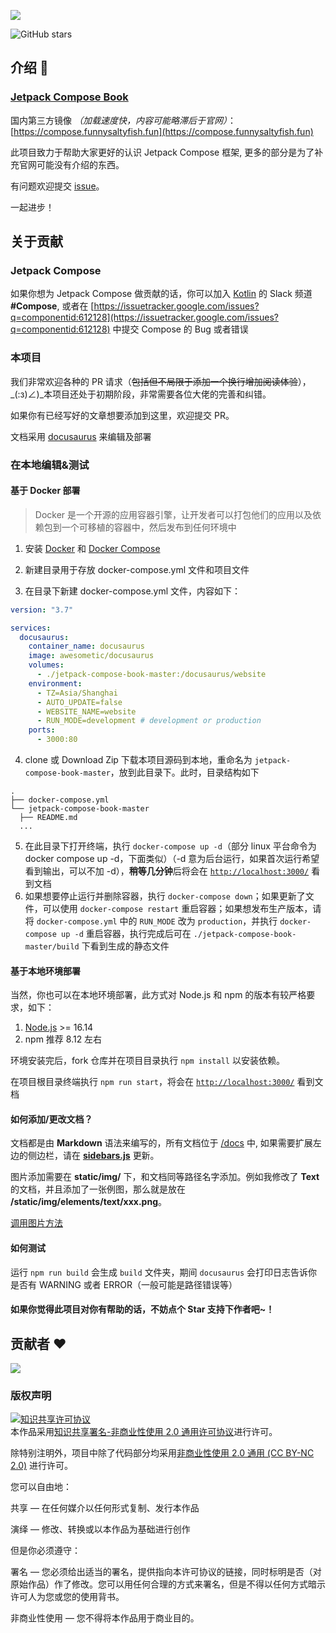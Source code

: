 ![](https://cdn.jsdelivr.net/gh/compose-museum/hello-compose/docs/assets/tutorial-banner.png)

![GitHub stars](https://img.shields.io/github/stars/compose-museum/jetpack-compose-tutorial.svg?style=social&label=Star)

## 介绍 💨

### [Jetpack Compose Book](https://jetpackcompose.cn/)
国内第三方镜像 *（加载速度快，内容可能略滞后于官网）*：[https://compose.funnysaltyfish.fun](https://compose.funnysaltyfish.fun)

此项目致力于帮助大家更好的认识 Jetpack Compose 框架, 更多的部分是为了补充官网可能没有介绍的东西。

有问题欢迎提交 [issue](https://github.com/compose-museum/jetpack-compose-tutorial/issues/new)。

一起进步！

## 关于贡献

### Jetpack Compose
如果你想为 Jetpack Compose 做贡献的话，你可以加入 [Kotlin](https://surveys.jetbrains.com/s3/kotlin-slack-sign-up) 的 Slack 频道 **#Compose**, 或者在 [https://issuetracker.google.com/issues?q=componentid:612128](https://issuetracker.google.com/issues?q=componentid:612128) 中提交 Compose 的 Bug 或者错误

### 本项目

我们非常欢迎各种的 PR 请求（~~包括但不局限于添加一个换行增加阅读体验~~），_(:з)∠)_本项目还处于初期阶段，非常需要各位大佬的完善和纠错。

如果你有已经写好的文章想要添加到这里，欢迎提交 PR。

文档采用 [docusaurus](https://docusaurus.io/) 来编辑及部署


### 在本地编辑&测试

#### 基于 Docker 部署
> Docker 是一个开源的应用容器引擎，让开发者可以打包他们的应用以及依赖包到一个可移植的容器中，然后发布到任何环境中

1. 安装 [Docker](https://docs.docker.com/get-docker/) 和 [Docker Compose](https://docs.docker.com/compose/install/)

2. 新建目录用于存放 docker-compose.yml 文件和项目文件
3. 在目录下新建 docker-compose.yml 文件，内容如下：
```yaml
version: "3.7"

services:
  docusaurus:
    container_name: docusaurus
    image: awesometic/docusaurus
    volumes:
      - ./jetpack-compose-book-master:/docusaurus/website
    environment:
      - TZ=Asia/Shanghai
      - AUTO_UPDATE=false
      - WEBSITE_NAME=website
      - RUN_MODE=development # development or production
    ports:
      - 3000:80

```
4. clone 或 Download Zip 下载本项目源码到本地，重命名为 `jetpack-compose-book-master`，放到此目录下。此时，目录结构如下
```
.
├── docker-compose.yml
└── jetpack-compose-book-master
  ├── README.md
  ...
```
5. 在此目录下打开终端，执行 `docker-compose up -d`（部分 linux 平台命令为 docker compose up -d，下面类似）（-d 意为后台运行，如果首次运行希望看到输出，可以不加 -d），**稍等几分钟**后将会在 [`http://localhost:3000/`](http://localhost:3000/) 看到文档
6. 如果想要停止运行并删除容器，执行 `docker-compose down`；如果更新了文件，可以使用 `docker-compose restart` 重启容器；如果想发布生产版本，请将 `docker-compose.yml` 中的 `RUN_MODE` 改为 `production`，并执行 `docker-compose up -d` 重启容器，执行完成后可在 `./jetpack-compose-book-master/build` 下看到生成的静态文件


#### 基于本地环境部署
当然，你也可以在本地环境部署，此方式对 Node.js 和 npm 的版本有较严格要求，如下：
1. [Node.js](https://nodejs.org/en/download/) >= 16.14
2. npm 推荐 8.12 左右


环境安装完后，fork 仓库并在项目目录执行 `npm install` 以安装依赖。

在项目根目录终端执行 `npm run start`，将会在 [`http://localhost:3000/`](http://localhost:3000/) 看到文档

#### 如何添加/更改文档？
    
文档都是由 **Markdown** 语法来编写的，所有文档位于 [/docs](https://github.com/compose-museum/compose-tutorial/tree/master/docs) 中, 如果需要扩展左边的侧边栏，请在 [**sidebars.js**](sidebars.js) 更新。

图片添加需要在 **static/img/** 下，和文档同等路径名字添加。例如我修改了 **Text** 的文档，并且添加了一张例图，那么就是放在 **/static/img/elements/text/xxx.png**。

[调用图片方法](https://docusaurus.io/zh-CN/docs/static-assets)

#### 如何测试

运行 `npm run build` 会生成 `build` 文件夹，期间 `docusaurus` 会打印日志告诉你是否有 WARNING 或者 ERROR（一般可能是路径错误等）


#### 如果你觉得此项目对你有帮助的话，不妨点个 Star 支持下作者吧~！

## 贡献者 ❤

<a href="https://github.com/compose-museum/hello-compose/graphs/contributors">
  <img src="https://contrib.rocks/image?repo=compose-museum/hello-compose" />
</a>

### 版权声明

<a rel="license" href="http://creativecommons.org/licenses/by-nc/2.0/"><img alt="知识共享许可协议" style="border-width:0" src="https://i.creativecommons.org/l/by-nc/2.0/88x31.png" /></a><br />本作品采用<a rel="license" href="http://creativecommons.org/licenses/by-nc/2.0/">知识共享署名-非商业性使用 2.0 通用许可协议</a>进行许可。

除特别注明外，项目中除了代码部分均采用[非商业性使用 2.0 通用 (CC BY-NC 2.0)](https://creativecommons.org/licenses/by-nc/2.0/deed.zh) 进行许可。

您可以自由地：

共享 — 在任何媒介以任何形式复制、发行本作品

演绎 — 修改、转换或以本作品为基础进行创作

但是你必须遵守：

署名 — 您必须给出适当的署名，提供指向本许可协议的链接，同时标明是否（对原始作品）作了修改。您可以用任何合理的方式来署名，但是不得以任何方式暗示许可人为您或您的使用背书。

非商业性使用 — 您不得将本作品用于商业目的。
